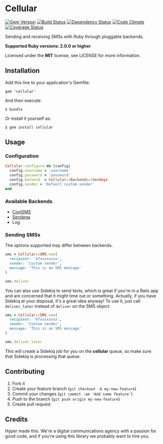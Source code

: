 # Cellular

[![Gem Version](https://img.shields.io/gem/v/cellular.svg)](https://rubygems.org/gems/cellular)
[![Build Status](https://img.shields.io/travis/hyperoslo/cellular.svg)](https://travis-ci.org/hyperoslo/cellular)
[![Dependency Status](https://img.shields.io/gemnasium/hyperoslo/cellular.svg)](https://gemnasium.com/hyperoslo/cellular)
[![Code Climate](https://img.shields.io/codeclimate/github/hyperoslo/cellular.svg)](https://codeclimate.com/github/hyperoslo/cellular)
[![Coverage Status](https://img.shields.io/coveralls/hyperoslo/cellular.svg)](https://coveralls.io/r/hyperoslo/cellular)

Sending and receiving SMSs with Ruby through pluggable backends.

**Supported Ruby versions: 2.0.0 or higher**

Licensed under the **MIT** license, see LICENSE for more information.


## Installation

Add this line to your application's Gemfile:

    gem 'cellular'

And then execute:

    $ bundle

Or install it yourself as:

    $ gem install cellular


## Usage

### Configuration

```ruby
Cellular.configure do |config|
  config.username = 'username'
  config.password = 'password'
  config.backend  = Cellular::Backends::Sendega
  config.sender = 'Default custom sender'
end
```


### Available Backends

* [CoolSMS](http://coolsms.com/)
* [Sendega](http://sendega.com/)
* Log


### Sending SMSs

The options supported may differ between backends.

```ruby
sms = Cellular::SMS.new(
  recipient: '47xxxxxxxx',
  sender: 'Custom sender',
  message: 'This is an SMS message'
)

sms.deliver
```

You can also use Sidekiq to send texts, which is great if you're in a Rails app
and are concerned that it might time out or something. Actually, if you have
Sidekiq at your disposal, it's a great idea anyway! To use it, just call
`deliver_later` instead of `deliver` on the SMS object:

```ruby
sms = Cellular::SMS.new(
  recipient: '47xxxxxxxx',
  sender: 'Custom sender',
  message: 'This is an SMS message'
)

sms.deliver_later
```

This will create a Sidekiq job for you on the **cellular** queue, so make sure
that Sidekiq is processing that queue.

[sidekiq]: http://sidekiq.org


## Contributing

1. Fork it
2. Create your feature branch (`git checkout -b my-new-feature`)
3. Commit your changes (`git commit -am 'Add some feature'`)
4. Push to the branch (`git push origin my-new-feature`)
5. Create pull request


## Credits

Hyper made this. We're a digital communications agency with a passion for good code,
and if you're using this library we probably want to hire you.

